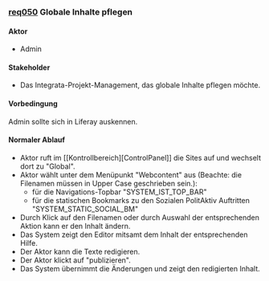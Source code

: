 
### [req050](https://github.com/PolitAktiv/politaktiv-requirements/tree/master/de/requirements/req050/req050.md) Globale Inhalte pflegen

#### Aktor
 * Admin


#### Stakeholder
 * Das Integrata-Projekt-Management, das globale Inhalte pflegen möchte.


#### Vorbedingung
Admin sollte sich in Liferay auskennen.


#### Normaler Ablauf
 * Aktor ruft im [[Kontrollbereich][ControlPanel]] die Sites auf und wechselt dort zu "Global".
 * Aktor wählt unter dem Menüpunkt "Webcontent" aus (Beachte: die Filenamen müssen in Upper Case geschrieben sein.):
   * für die Navigations-Topbar "SYSTEM_IST_TOP_BAR"
   * für die statischen Bookmarks zu den Sozialen PolitAktiv Auftritten "SYSTEM_STATIC_SOCIAL_BM"
 * Durch Klick auf den Filenamen oder durch Auswahl der entsprechenden Aktion kann er den Inhalt ändern.
 * Das System zeigt den Editor mitsamt dem Inhalt der entsprechenden Hilfe.
 * Der Aktor kann die Texte redigieren.
 * Der Aktor klickt auf "publizieren".
 * Das System übernimmt die Änderungen und zeigt den redigierten Inhalt.

